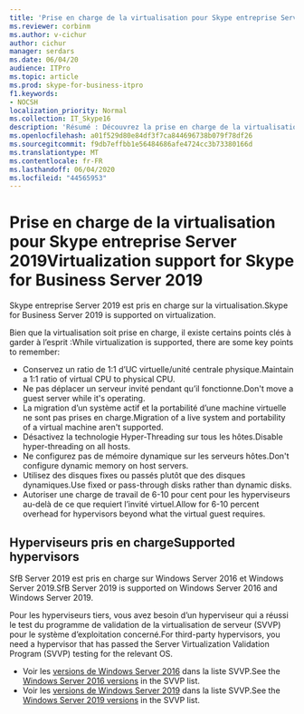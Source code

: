 ```yaml
---
title: 'Prise en charge de la virtualisation pour Skype entreprise Server 2019 '
ms.reviewer: corbinm
ms.author: v-cichur
author: cichur
manager: serdars
ms.date: 06/04/20
audience: ITPro
ms.topic: article
ms.prod: skype-for-business-itpro
f1.keywords:
- NOCSH
localization_priority: Normal
ms.collection: IT_Skype16
description: 'Résumé : Découvrez la prise en charge de la virtualisation pour Skype entreprise Server 2019.'
ms.openlocfilehash: a01f529d80e84df3f7ca844696738b079f78df26
ms.sourcegitcommit: f9db7effbb1e56484686afe4724cc3b73380166d
ms.translationtype: MT
ms.contentlocale: fr-FR
ms.lasthandoff: 06/04/2020
ms.locfileid: "44565953"
---
```

# <a name="virtualization-support-for-skype-for-business-server-2019"></a><span data-ttu-id="893b7-103">Prise en charge de la virtualisation pour Skype entreprise Server 2019</span><span class="sxs-lookup"><span data-stu-id="893b7-103">Virtualization support for Skype for Business Server 2019</span></span>

<span data-ttu-id="893b7-104">Skype entreprise Server 2019 est pris en charge sur la virtualisation.</span><span class="sxs-lookup"><span data-stu-id="893b7-104">Skype for Business Server 2019 is supported on virtualization.</span></span>

<span data-ttu-id="893b7-105">Bien que la virtualisation soit prise en charge, il existe certains points clés à garder à l’esprit :</span><span class="sxs-lookup"><span data-stu-id="893b7-105">While virtualization is supported, there are some key points to remember:</span></span>

- <span data-ttu-id="893b7-106">Conservez un ratio de 1:1 d’UC virtuelle/unité centrale physique.</span><span class="sxs-lookup"><span data-stu-id="893b7-106">Maintain a 1:1 ratio of virtual CPU to physical CPU.</span></span>
- <span data-ttu-id="893b7-107">Ne pas déplacer un serveur invité pendant qu’il fonctionne.</span><span class="sxs-lookup"><span data-stu-id="893b7-107">Don't move a guest server while it's operating.</span></span>
- <span data-ttu-id="893b7-108">La migration d’un système actif et la portabilité d’une machine virtuelle ne sont pas prises en charge.</span><span class="sxs-lookup"><span data-stu-id="893b7-108">Migration of a live system and portability of a virtual machine aren't supported.</span></span>
- <span data-ttu-id="893b7-109">Désactivez la technologie Hyper-Threading sur tous les hôtes.</span><span class="sxs-lookup"><span data-stu-id="893b7-109">Disable hyper-threading on all hosts.</span></span>
- <span data-ttu-id="893b7-110">Ne configurez pas de mémoire dynamique sur les serveurs hôtes.</span><span class="sxs-lookup"><span data-stu-id="893b7-110">Don't configure dynamic memory on host servers.</span></span>
- <span data-ttu-id="893b7-111">Utilisez des disques fixes ou passés plutôt que des disques dynamiques.</span><span class="sxs-lookup"><span data-stu-id="893b7-111">Use fixed or pass-through disks rather than dynamic disks.</span></span>
- <span data-ttu-id="893b7-112">Autoriser une charge de travail de 6-10 pour cent pour les hyperviseurs au-delà de ce que requiert l’invité virtuel.</span><span class="sxs-lookup"><span data-stu-id="893b7-112">Allow for 6-10 percent overhead for hypervisors beyond what the virtual guest requires.</span></span>

## <a name="supported-hypervisors"></a><span data-ttu-id="893b7-113">Hyperviseurs pris en charge</span><span class="sxs-lookup"><span data-stu-id="893b7-113">Supported hypervisors</span></span>

<span data-ttu-id="893b7-114">SfB Server 2019 est pris en charge sur Windows Server 2016 et Windows Server 2019.</span><span class="sxs-lookup"><span data-stu-id="893b7-114">SfB Server 2019 is supported on Windows Server 2016 and Windows Server 2019.</span></span>

<span data-ttu-id="893b7-115">Pour les hyperviseurs tiers, vous avez besoin d’un hyperviseur qui a réussi le test du programme de validation de la virtualisation de serveur (SVVP) pour le système d’exploitation concerné.</span><span class="sxs-lookup"><span data-stu-id="893b7-115">For third-party hypervisors, you need a hypervisor that has passed the Server Virtualization Validation Program (SVVP) testing for the relevant OS.</span></span>

- <span data-ttu-id="893b7-116">Voir les [versions de Windows Server 2016](https://www.windowsservercatalog.com/results.aspx?&bCatID=1521&cpID=0&avc=86&ava=88&avt=0&avq=0&OR=1&PGS=25) dans la liste SVVP.</span><span class="sxs-lookup"><span data-stu-id="893b7-116">See the [Windows Server 2016 versions](https://www.windowsservercatalog.com/results.aspx?&bCatID=1521&cpID=0&avc=86&ava=88&avt=0&avq=0&OR=1&PGS=25) in the SVVP list.</span></span>
- <span data-ttu-id="893b7-117">Voir les [versions de Windows Server 2019](https://www.windowsservercatalog.com/results.aspx?&bCatID=1521&cpID=0&avc=86&ava=130&avt=0&avq=0&OR=1&PGS=25) dans la liste SVVP.</span><span class="sxs-lookup"><span data-stu-id="893b7-117">See the [Windows Server 2019 versions](https://www.windowsservercatalog.com/results.aspx?&bCatID=1521&cpID=0&avc=86&ava=130&avt=0&avq=0&OR=1&PGS=25) in the SVVP list.</span></span>
